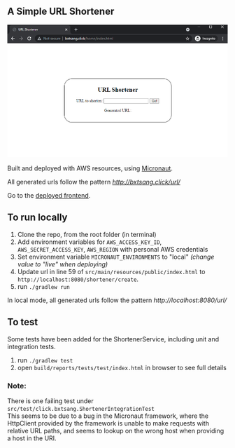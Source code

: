## A Simple URL Shortener
![img.png](img.png)

Built and deployed with AWS resources, using [Micronaut](https://micronaut.io/).

All generated urls follow the pattern *http://bxtsang.click/url/<hash>*

Go to the [deployed frontend](http://bxtsang.click/home/index.html).

## To run locally

1. Clone the repo, from the root folder (in terminal)
2. Add environment variables for `AWS_ACCESS_KEY_ID`, `AWS_SECRET_ACCESS_KEY`, `AWS_REGION` with personal AWS credentials
3. Set environment variable `MICRONAUT_ENVIRONMENTS` to "local" *(change value to "live" when deploying)*
4. Update url in line 59 of `src/main/resources/public/index.html` to `http://localhost:8080/shortener/create`.
5. run `./gradlew run`

In local mode, all generated urls follow the pattern *http://localhost:8080/url/<hash>*

## To test
Some tests have been added for the ShortenerService, including unit and integration tests.

1. run `./gradlew test`
2. open `build/reports/tests/test/index.html` in browser to see full details


### Note:
There is one failing test under `src/test/click.bxtsang.ShortenerIntegrationTest`</br>
This seems to be due to a bug in the Micronaut framework, where the HttpClient provided by the framework is unable to make requests with relative URL paths, and seems to lookup on the wrong host when providing a host in the URI.